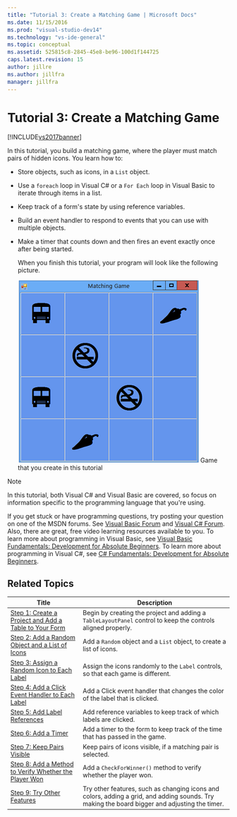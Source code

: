 ```yaml
---
title: "Tutorial 3: Create a Matching Game | Microsoft Docs"
ms.date: 11/15/2016
ms.prod: "visual-studio-dev14"
ms.technology: "vs-ide-general"
ms.topic: conceptual
ms.assetid: 525815c8-2845-45e8-be96-100d1f144725
caps.latest.revision: 15
author: jillre
ms.author: jillfra
manager: jillfra
---
```

# Tutorial 3: Create a Matching Game
[!INCLUDE[vs2017banner](../includes/vs2017banner.md)]

In this tutorial, you build a matching game, where the player must match pairs of hidden icons. You learn how to:

- Store objects, such as icons, in a `List` object.

- Use a `foreach` loop in Visual C# or a `For Each` loop in Visual Basic to iterate through items in a list.

- Keep track of a form's state by using reference variables.

- Build an event handler to respond to events that you can use with multiple objects.

- Make a timer that counts down and then fires an event exactly once after being started.

  When you finish this tutorial, your program will look like the following picture.

  ![Game that you create in this tutorial](../ide/media/express-finishedgame.png "Express_FinishedGame")
  Game that you create in this tutorial

> [!NOTE]
> In this tutorial, both Visual C# and Visual Basic are covered, so focus on information specific to the programming language that you're using.

 If you get stuck or have programming questions, try posting your question on one of the MSDN forums. See [Visual Basic Forum](https://social.msdn.microsoft.com/Forums/en-US/home) and [Visual C# Forum](https://social.msdn.microsoft.com/Forums/en-US/home). Also, there are great, free video learning resources available to you. To learn more about programming in Visual Basic, see [Visual Basic Fundamentals: Development for Absolute Beginners](https://channel9.msdn.com/Series/Visual-Basic-Development-for-Absolute-Beginners). To learn more about programming in Visual C#, see [C# Fundamentals: Development for Absolute Beginners](https://channel9.msdn.com/Series/C-Sharp-Fundamentals-Development-for-Absolute-Beginners).

## Related Topics

|Title|Description|
|-----------|-----------------|
|[Step 1: Create a Project and Add a Table to Your Form](../ide/step-1-create-a-project-and-add-a-table-to-your-form.md)|Begin by creating the project and adding a `TableLayoutPanel` control to keep the controls aligned properly.|
|[Step 2: Add a Random Object and a List of Icons](../ide/step-2-add-a-random-object-and-a-list-of-icons.md)|Add a `Random` object and a `List` object, to create a list of icons.|
|[Step 3: Assign a Random Icon to Each Label](../ide/step-3-assign-a-random-icon-to-each-label.md)|Assign the icons randomly to the `Label` controls, so that each game is different.|
|[Step 4: Add a Click Event Handler to Each Label](../ide/step-4-add-a-click-event-handler-to-each-label.md)|Add a Click event handler that changes the color of the label that is clicked.|
|[Step 5: Add Label References](../ide/step-5-add-label-references.md)|Add reference variables to keep track of which labels are clicked.|
|[Step 6: Add a Timer](../ide/step-6-add-a-timer.md)|Add a timer to the form to keep track of the time that has passed in the game.|
|[Step 7: Keep Pairs Visible](../ide/step-7-keep-pairs-visible.md)|Keep pairs of icons visible, if a matching pair is selected.|
|[Step 8: Add a Method to Verify Whether the Player Won](../ide/step-8-add-a-method-to-verify-whether-the-player-won.md)|Add a `CheckForWinner()` method to verify whether the player won.|
|[Step 9: Try Other Features](../ide/step-9-try-other-features.md)|Try other features, such as changing icons and colors, adding a grid, and adding sounds. Try making the board bigger and adjusting the timer.|
